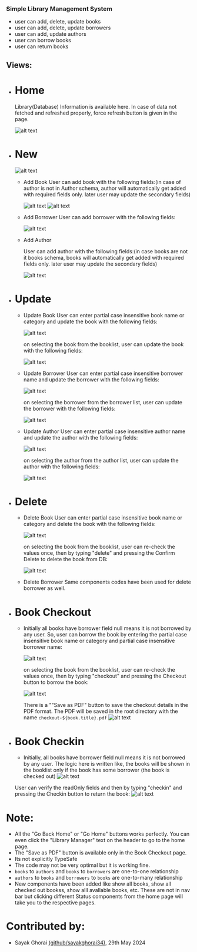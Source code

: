 ### Simple Library Management System
- user can add, delete, update books
- user can add, delete, update borrowers
- user can add, update authors
- user can borrow books
- user can return books


## Views:
- # Home
    Library(Database) Information is available here. In case of data not fetched and refreshed properly, force refresh button is given in the page.

    ![alt text](../../../../../Downloads/DemoPreview/image.png)


- # New

    ![alt text](../../../../../Downloads/DemoPreview/image-1.png)
    
    - Add Book
        User can add book with the following fields:(in case of author is not in Author schema, author will automatically get added with required fields only. later user may update the secondary fields)

        ![alt text](../DemoPreview/image-5.png)
        ![alt text](../DemoPreview/image-6.png)

    - Add Borrower
        User can add borrower with the following fields:

        ![alt text](../DemoPreview/image-7.png)

    - Add Author

        User can add author with the following fields:(in case books are not it books schema, books will automatically get added with required fields only. later user may update the secondary fields)

        ![alt text](../DemoPreview/image-8.png)


- # Update
    - Update Book
        User can enter partial case insensitive book name or category and update the book with the following fields:

        ![alt text](../DemoPreview/image-9.png)

        on selecting the book from the booklist, user can update the book with the following fields:

        ![alt text](../DemoPreview/image-10.png)

    - Update Borrower
        User can enter partial case insensitive borrower name and update the borrower with the following fields:

        ![alt text](../DemoPreview/image-11.png)

        on selecting the borrower from the borrower list, user can update the borrower with the following fields:

        ![alt text](../DemoPreview/image-12.png)

    - Update Author
        User can enter partial case insensitive author name and update the author with the following fields:

        ![alt text](../DemoPreview/image-13.png)

        on selecting the author from the author list, user can update the author with the following fields:

        ![alt text](../DemoPreview/image-14.png)

- # Delete
    - Delete Book
        User can enter partial case insensitive book name or category and delete the book with the following fields:

        ![alt text](../DemoPreview/image-16.png)

        on selecting the book from the booklist, user can re-check the values once, then by typing "delete" and pressing the Confirm Delete to delete the book from DB:

        ![alt text](../DemoPreview/image-15.png)

    - Delete Borrower
        Same components codes have been used for delete borrower as well.

- # Book Checkout
    - Initially all books have borrower field null means it is not borrowed by any user. So, user can borrow the book by entering the partial case insensitive book name or category and partial case insensitive borrower name:

        ![alt text](../DemoPreview/image-17.png)

        on selecting the book from the booklist, user can re-check the values once, then by typing "checkout" and pressing the Checkout button to borrow the book:

        ![alt text](../DemoPreview/image-18.png)

        There is a ""Save as PDF" button to save the checkout details in the PDF format. The PDF will be saved in the root directory with the name `checkout-${book.title}.pdf`
        ![alt text](../DemoPreview/image-19.png)

- # Book Checkin
    - Initially, all books have borrower field null means it is not borrowed by any user. The logic here is written like, the books will be shown in the booklist only if the book has some borrower (the book is checked out)
    ![alt text](../DemoPreview/image-20.png)

    User can verify the readOnly fields and then by typing "checkin" and pressing the Checkin button to return the book:
    ![alt text](../DemoPreview/image-21.png)


# Note:
 - All the "Go Back Home" or "Go Home" buttons works perfectly. You can even click the "Library Manager" text on the header to go to the home page.
 - The "Save as PDF" button is available only in the Book Checkout page.
 - Its not explicitly TypeSafe
 - The code may not be very optimal but it is working fine.
 - `books` to `authors` and `books` to `borrowers` are one-to-one relationship
 - `authors` to `books` and `borrowers` to `books` are one-to-many relationship
 - New components have been added like show all books, show all checked out bookss, show alll avallable books, etc. These are not in nav bar but clicking different Status components from the home page will take you to the respective pages. 

# Contributed by:
 - Sayak Ghorai [(github/sayakghorai34)](https://github.com/sayakghorai34), 29th May 2024 